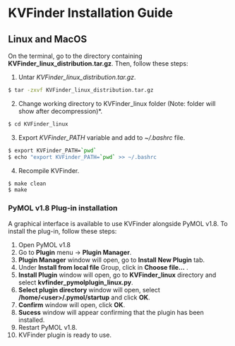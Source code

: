 # KVFinder Installation Guide

## Linux and MacOS

On the terminal, go to the directory containing **KVFinder_linux_distribution.tar.gz**. Then, follow these steps:

1) Untar *KVFinder_linux_distribution.tar.gz*.
```bash
$ tar -zxvf KVFinder_linux_distribution.tar.gz
```
2) Change working directory to KVFinder_linux folder (Note: folder will show after decompression)*.
```bash    
$ cd KVFinder_linux
```
3) Export *KVFinder_PATH* variable and add to *~/.bashrc* file.
```bash
$ export KVFinder_PATH=`pwd`
$ echo "export KVFinder_PATH=`pwd` >> ~/.bashrc
```
4) Recompile KVFinder.
```bash
$ make clean
$ make
```

### PyMOL v1.8 Plug-in installation

A graphical interface is available to use KVFinder alongside PyMOL v1.8.
To install the plug-in, follow these steps:

1) Open PyMOL v1.8
2) Go to **Plugin** menu &rarr; **Plugin Manager**.
3) **Plugin Manager** window will open, go to **Install New Plugin** tab.
4) Under **Install from local file** Group, click in **Choose file...** .
5) **Install Plugin** window will open, go to **KVFinder_linux** directory and select **kvfinder_pymolplugin_linux.py**.
6) **Select plugin directory** window will open, select **/home/\<user\>/.pymol/startup** and click **OK**.
7) **Confirm** window will open, click **OK**.
8) **Sucess** window will appear confirming that the plugin has been installed.
9) Restart PyMOL v1.8.
10) KVFinder plugin is ready to use.
